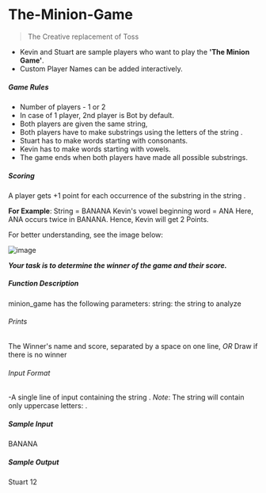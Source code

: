 # The-Minion-Game
>The Creative replacement of Toss
- Kevin and Stuart are sample players who want to play the **'The Minion Game'**.
- Custom Player Names can be added interactively.

##### Game Rules

- Number of players - 1 or 2
- In case of 1 player, 2nd player is Bot by default.
- Both players are given the same string,
- Both players have to make substrings using the letters of the string .
- Stuart has to make words starting with consonants.
- Kevin has to make words starting with vowels.
- The game ends when both players have made all possible substrings.

##### Scoring
A player gets +1 point for each occurrence of the substring in the string .

**For Example**:
String  = BANANA
Kevin's vowel beginning word = ANA
Here, ANA occurs twice in BANANA. Hence, Kevin will get 2 Points.

For better understanding, see the image below:

![image](https://user-images.githubusercontent.com/51584037/114600652-34dde080-9cb2-11eb-92fd-099ff86883ce.png)

***Your task is to determine the winner of the game and their score.***

##### Function Description

minion_game has the following parameters:
string: the string to analyze

###### Prints

The Winner's name and score, separated by a space on one line, 
*OR* Draw if there is no winner

###### Input Format

-A single line of input containing the string .
*Note*: The string  will contain only uppercase letters: .

##### Sample Input

BANANA
##### Sample Output

Stuart 12
